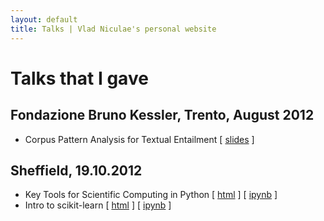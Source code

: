 ```yaml
---
layout: default
title: Talks | Vlad Niculae's personal website
---
```


# Talks that I gave

## Fondazione Bruno Kessler, Trento,  August 2012

* Corpus Pattern Analysis for Textual Entailment \[ [slides](papers/fbk-te-12.pdf) \]

## Sheffield, 19.10.2012

* Key Tools for Scientific Computing in Python \[ [html](talks/scipy-tools-shef-19102012.html) \] \[ [ipynb](talks/scipy-tools-shef-19102012.ipynb) \]
* Intro to scikit-learn \[ [html](talks/scikit-learn-shef-19102012.html) \] \[ [ipynb](talks/scikit-learn-shef-19102012.ipynb) \]
